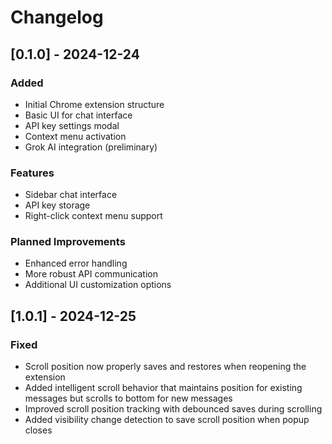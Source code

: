 # Changelog

## [0.1.0] - 2024-12-24
### Added
- Initial Chrome extension structure
- Basic UI for chat interface
- API key settings modal
- Context menu activation
- Grok AI integration (preliminary)

### Features
- Sidebar chat interface
- API key storage
- Right-click context menu support

### Planned Improvements
- Enhanced error handling
- More robust API communication
- Additional UI customization options

## [1.0.1] - 2024-12-25

### Fixed
- Scroll position now properly saves and restores when reopening the extension
- Added intelligent scroll behavior that maintains position for existing messages but scrolls to bottom for new messages
- Improved scroll position tracking with debounced saves during scrolling
- Added visibility change detection to save scroll position when popup closes
